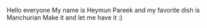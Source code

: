 Hello everyone
My name is Heymun Pareek and my favorite dish is Manchurian 
Make it and let me have it :)
